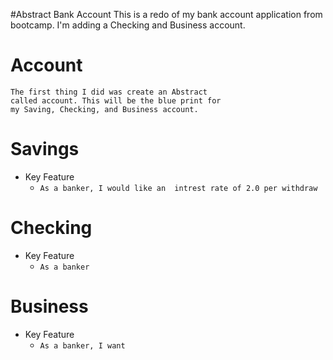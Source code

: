 #Abstract Bank Account
    This is a redo of my bank account application from
    bootcamp. I'm adding a Checking and Business account.
    

# Account
    The first thing I did was create an Abstract 
    called account. This will be the blue print for
    my Saving, Checking, and Business account.
    

# Savings
* Key Feature
    * ``As a banker, I would like an 
       intrest rate of 2.0 per withdraw``

# Checking
* Key Feature
    * ``As a banker``

# Business
* Key Feature
    * ``As a banker, I want``